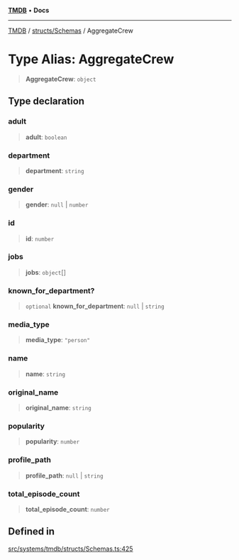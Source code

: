 [**TMDB**](../../../README.md) • **Docs**

***

[TMDB](../../../README.md) / [structs/Schemas](../README.md) / AggregateCrew

# Type Alias: AggregateCrew

> **AggregateCrew**: `object`

## Type declaration

### adult

> **adult**: `boolean`

### department

> **department**: `string`

### gender

> **gender**: `null` \| `number`

### id

> **id**: `number`

### jobs

> **jobs**: `object`[]

### known\_for\_department?

> `optional` **known\_for\_department**: `null` \| `string`

### media\_type

> **media\_type**: `"person"`

### name

> **name**: `string`

### original\_name

> **original\_name**: `string`

### popularity

> **popularity**: `number`

### profile\_path

> **profile\_path**: `null` \| `string`

### total\_episode\_count

> **total\_episode\_count**: `number`

## Defined in

[src/systems/tmdb/structs/Schemas.ts:425](https://github.com/Norviah/media-hub/blob/b0accce5c447ccf1a18696f3cb0baef1f5bd16be/src/systems/tmdb/structs/Schemas.ts#L425)

